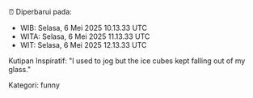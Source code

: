 ⏰ Diperbarui pada:
- WIB: Selasa, 6 Mei 2025 10.13.33 UTC
- WITA: Selasa, 6 Mei 2025 11.13.33 UTC
- WIT: Selasa, 6 Mei 2025 12.13.33 UTC

Kutipan Inspiratif:
"I used to jog but the ice cubes kept falling out of my glass."


Kategori: funny

